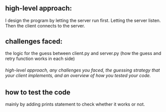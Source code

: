 # 

## high-level approach: 
I design the program by letting the server run first. 
Letting the server listen. Then the client connects to the server.

## challenges faced:
the logic for the guess between client.py and server.py (how the guess and retry function works in each side)

###### high-level approach, any challenges you faced, the guessing strategy that your client implements, and an overview of how you tested your code.

## how to test the code
mainly by adding prints statement to check whether it works or not.